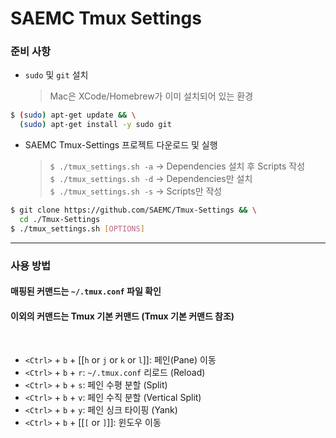 # SAEMC Tmux Settings

### 준비 사항

- `sudo` 및 `git` 설치
  > Mac은 XCode/Homebrew가 이미 설치되어 있는 환경

```bash
$ (sudo) apt-get update && \
  (sudo) apt-get install -y sudo git
```

- SAEMC Tmux-Settings 프로젝트 다운로드 및 실행
  > `$ ./tmux_settings.sh -a` -> Dependencies 설치 후 Scripts 작성  
  > `$ ./tmux_settings.sh -d` -> Dependencies만 설치  
  > `$ ./tmux_settings.sh -s` -> Scripts만 작성

```bash
$ git clone https://github.com/SAEMC/Tmux-Settings && \
  cd ./Tmux-Settings
$ ./tmux_settings.sh [OPTIONS]
```

---

### 사용 방법

#### 매핑된 커맨드는 `~/.tmux.conf` 파일 확인

#### 이외의 커맨드는 Tmux 기본 커맨드 (Tmux 기본 커맨드 참조)

<br/>

- `<Ctrl>` + `b` + [[`h` or `j` or `k` or `l`]]: 페인(Pane) 이동
- `<Ctrl>` + `b` + `r`: `~/.tmux.conf` 리로드 (Reload)
- `<Ctrl>` + `b` + `s`: 페인 수평 분할 (Split)
- `<Ctrl>` + `b` + `v`: 페인 수직 분할 (Vertical Split)
- `<Ctrl>` + `b` + `y`: 페인 싱크 타이핑 (Yank)
- `<Ctrl>` + `b` + [[`[` or `]`]]: 윈도우 이동
